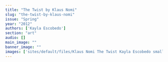 ```yaml
---
title: "The Twist by Klaus Nomi"
slug: "the-twist-by-klaus-nomi"
issue: "Spring"
year: "2012"
authors: ['Kayla Escobedo']
section: "art"
audio: []
main_image: ""
banner_image: ""
images: ['sites/default/files/Klaus Nomi The Twist Kayla Escobedo small version.jpg']
---
```

